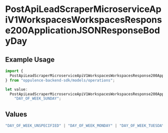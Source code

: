 # PostApiLeadScraperMicroserviceApiV1WorkspacesWorkspacesResponse200ApplicationJSONResponseBodyDay

## Example Usage

```typescript
import {
  PostApiLeadScraperMicroserviceApiV1WorkspacesWorkspacesResponse200ApplicationJSONResponseBodyDay,
} from "oppulence-backend-sdk/models/operations";

let value:
  PostApiLeadScraperMicroserviceApiV1WorkspacesWorkspacesResponse200ApplicationJSONResponseBodyDay =
    "DAY_OF_WEEK_SUNDAY";
```

## Values

```typescript
"DAY_OF_WEEK_UNSPECIFIED" | "DAY_OF_WEEK_MONDAY" | "DAY_OF_WEEK_TUESDAY" | "DAY_OF_WEEK_WEDNESDAY" | "DAY_OF_WEEK_THURSDAY" | "DAY_OF_WEEK_FRIDAY" | "DAY_OF_WEEK_SATURDAY" | "DAY_OF_WEEK_SUNDAY"
```